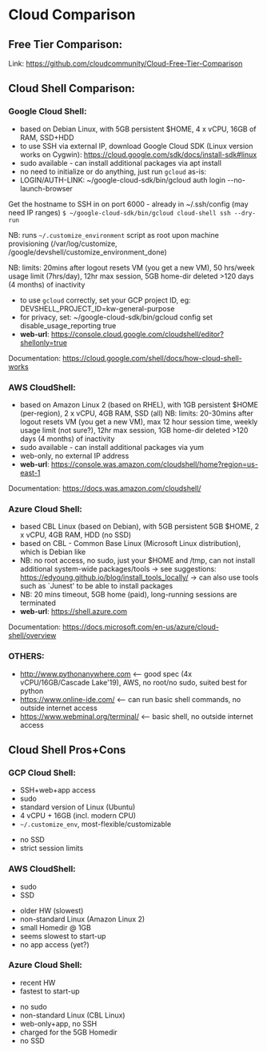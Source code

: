 # Cloud Comparison

## Free Tier Comparison:
Link: https://github.com/cloudcommunity/Cloud-Free-Tier-Comparison

## Cloud Shell Comparison:

### Google Cloud Shell:
- based on Debian Linux, with 5GB persistent $HOME, 4 x vCPU, 16GB of RAM, SSD+HDD
- to use SSH via external IP, download Google Cloud SDK (Linux version works on Cygwin): https://cloud.google.com/sdk/docs/install-sdk#linux
- sudo available - can install additional packages via apt install
- no need to initialize or do anything, just run `gcloud` as-is:
- LOGIN/AUTH-LINK: ~/google-cloud-sdk/bin/gcloud auth login --no-launch-browser

Get the hostname to SSH in on port 6000 - already in ~/.ssh/config (may need IP ranges)
`$ ~/google-cloud-sdk/bin/gcloud cloud-shell ssh --dry-run`

NB: runs `~/.customize_environment` script as root upon machine provisioning (/var/log/customize, /google/devshell/customize_environment_done)

NB: limits: 20mins after logout resets VM (you get a new VM), 50 hrs/week usage limit (7hrs/day), 12hr max session, 5GB home-dir deleted >120 days (4 months) of inactivity
- to use `gcloud` correctly, set your GCP project ID, eg: DEVSHELL_PROJECT_ID=kw-general-purpose
- for privacy, set: ~/google-cloud-sdk/bin/gcloud config set disable_usage_reporting true
- **web-url**: https://console.cloud.google.com/cloudshell/editor?shellonly=true

Documentation: https://cloud.google.com/shell/docs/how-cloud-shell-works

### AWS CloudShell:
- based on Amazon Linux 2 (based on RHEL), with 1GB persistent $HOME (per-region), 2 x vCPU, 4GB RAM, SSD (all)
NB: limits: 20-30mins after logout resets VM (you get a new VM), max 12 hour session time, weekly usage limit (not sure?), 12hr max session, 1GB home-dir deleted >120 days (4 months) of inactivity
- sudo available - can install additional packages via yum
- web-only, no external IP address
- **web-url**: https://console.was.amazon.com/cloudshell/home?region=us-east-1

Documentation: https://docs.was.amazon.com/cloudshell/

### Azure Cloud Shell:
- based CBL Linux (based on Debian), with 5GB persistent 5GB $HOME, 2 x vCPU, 4GB RAM, HDD (no SSD)
- based on CBL - Common Base Linux (Microsoft Linux distribution), which is Debian like
- NB: no root access, no sudo, just your $HOME and /tmp, can not install additional system-wide packages/tools
      -> see suggestions: https://edyoung.github.io/blog/install_tools_locally/
      -> can also use tools such as `Junest' to be able to install packages
- NB: 20 mins timeout, 5GB home (paid), long-running sessions are terminated
- **web-url**: https://shell.azure.com

Documentation: https://docs.microsoft.com/en-us/azure/cloud-shell/overview

### OTHERS:
- http://www.pythonanywhere.com  <-- good spec (4x vCPU/16GB/Cascade Lake'19), AWS, no root/no sudo, suited best for python
- https://www.online-ide.com/  <-- can run basic shell commands, no outside internet access
- https://www.webminal.org/terminal/  <-- basic shell, no outside internet access

## Cloud Shell Pros+Cons

### GCP Cloud Shell:
+ SSH+web+app access
+ sudo
+ standard version of Linux (Ubuntu)
+ 4 vCPU + 16GB (incl. modern CPU)
+ `~/.customize_env`, most-flexible/customizable

- no SSD
- strict session limits

### AWS CloudShell:
+ sudo
+ SSD

- older HW (slowest)
- non-standard Linux (Amazon Linux 2)
- small Homedir @ 1GB
- seems slowest to start-up
- no app access (yet?)

### Azure Cloud Shell:
+ recent HW
+ fastest to start-up

- no sudo
- non-standard Linux (CBL Linux)
- web-only+app, no SSH
- charged for the 5GB Homedir
- no SSD
